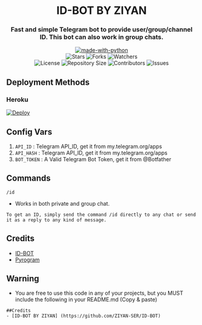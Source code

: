 <h1 align= center>ID-BOT BY ZIYAN</h1>
<h3 align = center>Fast and simple Telegram bot to provide user/group/channel ID. This bot can also work in group chats.</h3>
<p align="center">
<a href="https://python.org"><img src="http://forthebadge.com/images/badges/made-with-python.svg" alt="made-with-python"></a>
<br>
    <img src="https://img.shields.io/github/stars/ZIYAN-SER/ID-BOT?style=for-the-badge&color=yellow" alt="Stars">
    <img src="https://img.shields.io/github/forks/ZIYAN-SER/ID-BOT?style=for-the-badge&color=green" alt="Forks">
    <img src="https://img.shields.io/github/watchers/ZIYAN-SER/ID-BOT?style=for-the-badge&color=yellow" alt="Watchers"> <br>
    <img src="https://img.shields.io/github/license/ZIYAN-SER/ID-BOT?style=for-the-badge&color=green" alt="License">
    <img src="https://img.shields.io/github/repo-size/ZIYAN-SER/ID-BOT?style=for-the-badge&color=yellow" alt="Repository Size">
    <img src="https://img.shields.io/github/contributors/ZIYAN-SER/ID-BOT?style=for-the-badge&color=green" alt="Contributors">
    <img src="https://img.shields.io/github/issues/ZIYAN-SER/ID-BOT?style=for-the-badge&color=yellow" alt="Issues">
</p>  

## Deployment Methods

### Heroku

[![Deploy](https://www.herokucdn.com/deploy/button.svg)](https://heroku.com/deploy?template=https://github.com/ZIYAN-SER/ID-BOT)

## Config Vars
1. `API_ID` : Telegram API_ID, get it from my.telegram.org/apps
2. `API_HASH` : Telegram API_ID, get it from my.telegram.org/apps
3. `BOT_TOKEN` : A Valid Telegram Bot Token, get it from @Botfather

## Commands

  `/id`

- Works in both private and group chat.
```
To get an ID, simply send the command /id directly to any chat or send it as a reply to any kind of message.
```
## Credits
- [ID-BOT](https://github.com/ZIYAN-SER)
- [Pyrogram](https://github.com/pyrogram/pyrogram)

## Warning

- You are free to use this code in any of your projects, but you MUST include the following in your README.md (Copy & paste)
```
##Credits
- [ID-BOT BY ZIYAN] (https://github.com/ZIYAN-SER/ID-BOT)
```
